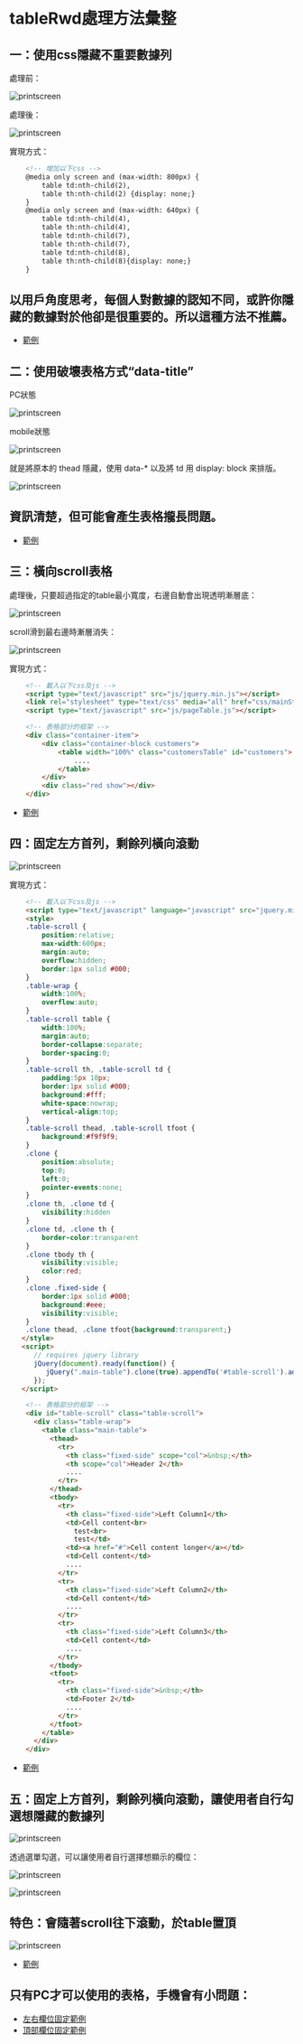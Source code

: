 # tableRwd處理方法彙整



## 一：使用css隱藏不重要數據列

處理前：
   
   ![printscreen](images/01.png)

處理後：
   
   ![printscreen](images/02.png)

實現方式：
```html
    <!-- 增加以下css -->
    @media only screen and (max-width: 800px) {
        table td:nth-child(2),
        table th:nth-child(2) {display: none;}
    }
    @media only screen and (max-width: 640px) {
        table td:nth-child(4),
        table th:nth-child(4),
        table td:nth-child(7),
        table th:nth-child(7),
        table td:nth-child(8),
        table th:nth-child(8){display: none;}
    }
```

## 以用戶角度思考，每個人對數據的認知不同，或許你隱藏的數據對於他卻是很重要的。所以這種方法不推薦。

*  [範例](http://www.milky-sky.com/brangista/tableRwdShare/%E9%9A%B1%E8%97%8F%E4%B8%8D%E9%87%8D%E8%A6%81%E6%95%B8%E6%93%9A%E5%88%97.html)  




## 二：使用破壞表格方式“data-title”

PC狀態

![printscreen](images/03.png)

mobile狀態

![printscreen](images/04.png)


就是將原本的 thead 隱藏，使用 data-* 以及將 td 用 display: block 來排版。

![printscreen](images/05.png)

## 資訊清楚，但可能會產生表格攏長問題。
*  [範例](http://www.milky-sky.com/brangista/tableRwdShare/dataTitle.html)  




## 三：橫向scroll表格

處理後，只要超過指定的table最小寬度，右邊自動會出現透明漸層底：
   
   ![printscreen](images/06.png)

scroll滑到最右邊時漸層消失：

   ![printscreen](images/07.png)


實現方式：
```html
    <!-- 載入以下css及js -->
    <script type="text/javascript" src="js/jquery.min.js"></script>
    <link rel="stylesheet" type="text/css" media="all" href="css/mainStyle.css" />
    <script type="text/javascript" src="js/pageTable.js"></script>

    <!-- 表格部分的框架 -->
    <div class="container-item">
        <div class="container-block customers">
            <table width="100%" class="customersTable" id="customers">
                ....
            </table>
        </div>
        <div class="red show"></div>
    </div>
```

*  [範例](http://www.milky-sky.com/brangista/tableRwdShare/fglife_TableRwd/scrollX.html)  




## 四：固定左方首列，剩餘列橫向滾動 
   
   ![printscreen](images/12.png)


實現方式：
```html
    <!-- 載入以下css及js -->
    <script type="text/javascript" language="javascript" src="jquery.min.js"></script>
    <style>
	.table-scroll {
		position:relative;
		max-width:600px;
		margin:auto;
		overflow:hidden;
		border:1px solid #000;
	}
	.table-wrap {
		width:100%;
		overflow:auto;
	}
	.table-scroll table {
		width:100%;
		margin:auto;
		border-collapse:separate;
		border-spacing:0;
	}
	.table-scroll th, .table-scroll td {
		padding:5px 10px;
		border:1px solid #000;
		background:#fff;
		white-space:nowrap;
		vertical-align:top;
	}
	.table-scroll thead, .table-scroll tfoot {
		background:#f9f9f9;
	}
	.clone {
		position:absolute;
		top:0;
		left:0;
		pointer-events:none;
	}
	.clone th, .clone td {
		visibility:hidden
	}
	.clone td, .clone th {
		border-color:transparent
	}
	.clone tbody th {
		visibility:visible;
		color:red;
	}
	.clone .fixed-side {
		border:1px solid #000;
		background:#eee;
		visibility:visible;
	}
	.clone thead, .clone tfoot{background:transparent;}
   </style>
   <script>
      // requires jquery library
      jQuery(document).ready(function() {
         jQuery(".main-table").clone(true).appendTo('#table-scroll').addClass('clone');   
      });
   </script>

    <!-- 表格部分的框架 -->
    <div id="table-scroll" class="table-scroll">
	  <div class="table-wrap">
		<table class="main-table">
		  <thead>
			<tr>
			  <th class="fixed-side" scope="col">&nbsp;</th>
			  <th scope="col">Header 2</th>
			  ....
			</tr>
		  </thead>
		  <tbody>
			<tr>
			  <th class="fixed-side">Left Column1</th>
			  <td>Cell content<br>
				test<br>
				test</td>
			  <td><a href="#">Cell content longer</a></td>
			  <td>Cell content</td>
			  ....
			</tr>
			<tr>
			  <th class="fixed-side">Left Column2</th>
			  <td>Cell content</td>
			  ....
			</tr>
			<tr>
			  <th class="fixed-side">Left Column3</th>
			  <td>Cell content</td>
			  ....
			</tr>
		  </tbody>
		  <tfoot>
			<tr>
			  <th class="fixed-side">&nbsp;</th>
			  <td>Footer 2</td>
			  ....
			</tr>
		  </tfoot>
		</table>
	  </div>
	</div>
```

*  [範例](http://www.milky-sky.com/brangista/tableRwdShare/leftFixed/Untitled-2.html)  




## 五：固定上方首列，剩餘列橫向滾動，讓使用者自行勾選想隱藏的數據列
   
   ![printscreen](images/08.png)

透過選單勾選，可以讓使用者自行選擇想顯示的欄位：

   ![printscreen](images/09.png)

   ![printscreen](images/10.png)

## 特色：<thead>會隨著scroll往下滾動，於table置頂
	
   ![printscreen](images/Bootstrap_TableRwdCode.png)
	
*  [範例](http://www.milky-sky.com/brangista/tableRwdShare/Bootstrap_TableRwd/index.html)  


## 只有PC才可以使用的表格，手機會有小問題：
*  [左右欄位固定範例](https://datatables.net/extensions/colreorder/examples/integration/fixedcolumns.html)  
*  [頂部欄位固定範例](https://datatables.net/extensions/fixedheader/examples/integration/colreorder.html)  
